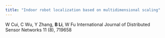 ```yaml
---
title: "Indoor robot localization based on multidimensional scaling"
---
```

W Cui, C Wu, Y Zhang, <b>B Li</b>, W Fu
International Journal of Distributed Sensor Networks 11 (8), 719658
